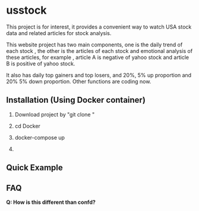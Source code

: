 # usstock


This project is for interest, it provides a convenient way to watch USA stock data and related articles for stock analysis.

This website project has two main components, one is the daily trend of each stock , the other is the articles of each stock and emotional analysis of these articles, for example , article A is negative of yahoo stock and article B is positive of yahoo stock.

It also has daily top gainers and top losers, and 20%, 5% up proportion and 20% 5% down proportion. Other functions are coding now.






## Installation (Using Docker container)

1. Download project by "git clone "

2. cd Docker

3. docker-compose up

4. 



## Quick Example




## FAQ

**Q: How is this different than confd?**<br>

